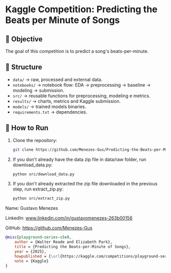 # Kaggle Competition: Predicting the Beats per Minute of Songs

## 🎯 Objective
The goal of this competition is to predict a song's beats-per-minute.

## 📂 Structure
- `data/` → raw, processed and external data.
- `notebooks/` → notebook flow: EDA → preprocessing → baseline → modeling → submission.
- `src/` → reusable functions for preprocessing, modeling e metrics.
- `results/` → charts, metrics and Kaggle submission.
- `models/` → trained models binaries.
- `requirements.txt` → dependencies.

## 🚀 How to Run
1. Clone the repository:
   ```bash
   git clone https://github.com/Menezes-Gus/Predicting-the-Beats-per-Minute-of-Songs-Kaggle.git
   ```
2. If you don't already have the data zip file in data/raw folder, run download_data.py:
    ```bash
   python src/download_data.py
   ```
3. If you don't already extracted the zip file downloaded in the previous step, run extract_zip.py:
    ```bash
   python src/extract_zip.py
   ```



Name: Gustavo Menezes

LinkedIn:  www.linkedin.com/in/gustavomenezes-263b00156 

GitHub: https://github.com/Menezes-Gus

```bibtex
@misc{playground-series-s5e9,
    author = {Walter Reade and Elizabeth Park},
    title = {Predicting the Beats-per-Minute of Songs},
    year = {2025},
    howpublished = {\url{https://kaggle.com/competitions/playground-series-s5e9}},
    note = {Kaggle}
}
```